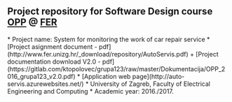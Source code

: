 ## Project repository for Software Design course [OPP](https://www.fer.unizg.hr/en/course/sofdes) @ [FER](https://www.fer.unizg.hr/en)
</hr>
* Project name: System for monitoring the work of car repair service
* [Project asignment document - pdf](http://www.fer.unizg.hr/_download/repository/AutoServis.pdf)
+ [Project documentation download
V2.0 - pdf](https://gitlab.com/ktopolovec/grupa123/raw/master/Dokumentacija/OPP_2016_grupa123_v2.0.pdf)
* [Application web page](http://auto-servis.azurewebsites.net/)
* University of Zagreb, Faculty of Electrical Engineering and Computing 
* Academic year: 2016./2017.
